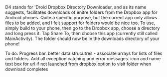 D4 stands for 'Droid Dropbox Directory Downloader, and as its name suggests, facilitates downloads of enitre folders from the Dropbox app for Android phones. Quite a specific purpose, but the current app only allows files to be added, and I felt support for folders would be nice too.
To use, simply build to your phone, then go to the Dropbox app, choose a directory and long press it. Tap Share To, then choose this app (currently still called MainActivity). The folder should now be in the downloads directory of your phone!

To do:
Progress bar.
better data strucutres - associate arrays for lists of files and folders.
Add all exception catching and error messages.
icon and name
text box for url if not launched from dropbox
option to visit folder when download completes